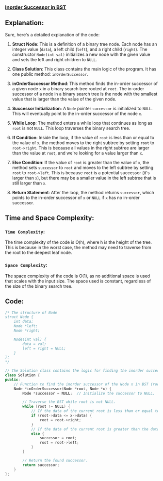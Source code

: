 ### [Inorder Successor in BST](https://www.geeksforgeeks.org/problems/inorder-successor-in-bst/1)

## Explanation:
Sure, here's a detailed explanation of the code:

1. **Struct Node**: This is a definition of a binary tree node. Each node has an integer value (`data`), a left child (`left`), and a right child (`right`). The constructor `Node(int val)` initializes a new node with the given value and sets the left and right children to `NULL`.

2. **Class Solution**: This class contains the main logic of the program. It has one public method: `inOrderSuccessor`.

3. **inOrderSuccessor Method**: This method finds the in-order successor of a given node `x` in a binary search tree rooted at `root`. The in-order successor of a node in a binary search tree is the node with the smallest value that is larger than the value of the given node.

4. **Successor Initialization**: A `Node` pointer `successor` is initialized to `NULL`. This will eventually point to the in-order successor of the node `x`.

5. **While Loop**: The method enters a while loop that continues as long as `root` is not `NULL`. This loop traverses the binary search tree.

6. **If Condition**: Inside the loop, if the value of `root` is less than or equal to the value of `x`, the method moves to the right subtree by setting `root` to `root->right`. This is because all values in the right subtree are larger than the value at `root`, and we're looking for a value larger than `x`.

7. **Else Condition**: If the value of `root` is greater than the value of `x`, the method sets `successor` to `root` and moves to the left subtree by setting `root` to `root->left`. This is because `root` is a potential successor (it's larger than `x`), but there may be a smaller value in the left subtree that is still larger than `x`.

8. **Return Statement**: After the loop, the method returns `successor`, which points to the in-order successor of `x` or `NULL` if `x` has no in-order successor.

## Time and Space Complexity:
### `Time Complexity`:
The time complexity of the code is O(h), where h is the height of the tree. This is because in the worst case, the method may need to traverse from the root to the deepest leaf node.

### `Space Complexity`:
The space complexity of the code is O(1), as no additional space is used that scales with the input size. The space used is constant, regardless of the size of the binary search tree.

## Code:
```cpp
/* The structure of Node
struct Node {
    int data;
    Node *left;
    Node *right;

    Node(int val) {
        data = val;
        left = right = NULL;
    }
};
*/

// The Solution class contains the logic for finding the inorder successor of a given Node in a Binary Search Tree (BST).
class Solution {
public:
    // Function to find the inorder successor of the Node x in BST (rooted at 'root').
    Node *inOrderSuccessor(Node *root, Node *x) {
        Node *successor = NULL;  // Initialize the successor to NULL.

        // Traverse the BST while root is not NULL.
        while (root != NULL) {
            // If the data of the current root is less than or equal to the data of Node x, move to the right subtree.
            if (root->data <= x->data) {
                root = root->right;
            } 
            // If the data of the current root is greater than the data of Node x, update successor and move to the left subtree.
            else {
                successor = root;
                root = root->left;
            }
        }

        // Return the found successor.
        return successor;
    }
};
```
